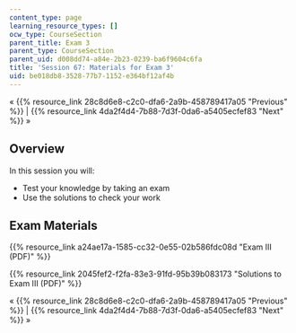 ```yaml
---
content_type: page
learning_resource_types: []
ocw_type: CourseSection
parent_title: Exam 3
parent_type: CourseSection
parent_uid: d008dd74-a84e-2b23-0239-ba6f9604c6fa
title: 'Session 67: Materials for Exam 3'
uid: be018db8-3528-77b7-1152-e364bf12af4b
---
```


« {{% resource_link 28c8d6e8-c2c0-dfa6-2a9b-458789417a05 "Previous" %}} | {{% resource_link 4da2f4d4-7b88-7d3f-0da6-a5405ecfef83 "Next" %}} »

Overview
--------

In this session you will:

*   Test your knowledge by taking an exam
*   Use the solutions to check your work

Exam Materials
--------------

{{% resource_link a24ae17a-1585-cc32-0e55-02b586fdc08d "Exam III (PDF)" %}}

{{% resource_link 2045fef2-f2fa-83e3-91fd-95b39b083173 "Solutions to Exam III (PDF)" %}}

« {{% resource_link 28c8d6e8-c2c0-dfa6-2a9b-458789417a05 "Previous" %}} | {{% resource_link 4da2f4d4-7b88-7d3f-0da6-a5405ecfef83 "Next" %}} »